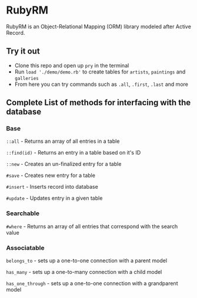 # RubyRM

RubyRM is an Object-Relational Mapping (ORM) library modeled after Active Record.

## Try it out

- Clone this repo and open up `pry` in the terminal
- Run `load './demo/demo.rb'` to create tables for `artists`, `paintings` and `galleries`
- From here you can try commands such as `.all`, `.first`, `.last` and more

## Complete List of methods for interfacing with the database

### Base

`::all` - Returns an array of all entries in a table

`::find(id)` - Returns an entry in a table based on it's ID

`::new` - Creates an un-finalized entry for a table

`#save` - Creates new entry for a table

`#insert` - Inserts record into database  

`#update` - Updates entry in a given table


### Searchable

`#where` - Returns an array of all entries that correspond with the search value

### Associatable

`belongs_to` - sets up a one-to-one connection with a parent model

`has_many` -  sets up a one-to-many connection with a child model

`has_one_through` - sets up a one-to-one connection with a grandparent model
